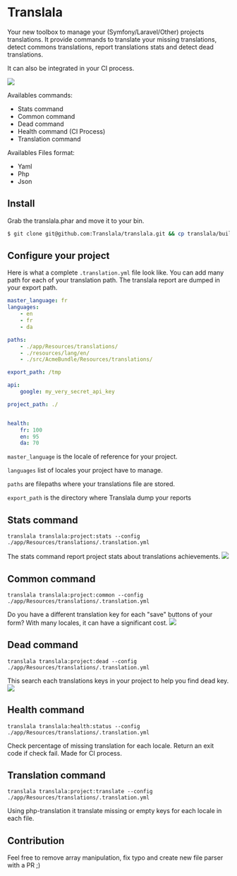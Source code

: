 Translala
==================

Your new toolbox to manage your (Symfony/Laravel/Other) projects translations.
It provide commands to translate your missing translations, detect commons translations, report translations stats and detect dead translations.

It can also be integrated in your CI process.

![](http://www.updemia.com/static/e/b/xl/58a2f6843b6f1.png)

Availables commands:
- Stats command
- Common command
- Dead command
- Health command (CI Process)
- Translation command

Availables Files format:
 - Yaml
 - Php
 - Json

## Install
Grab the translala.phar and move it to your bin.

``` bash
$ git clone git@github.com:Translala/translala.git && cp translala/build/translala.phar /usr/local/bin/translala
```

## Configure your project
Here is what a complete `.translation.yml` file look like. You can add many path for each of your translation path.
The translala report are dumped in your export path.

``` yml
master_language: fr
languages:
    - en
    - fr
    - da

paths:
    - ./app/Resources/translations/
    - ./resources/lang/en/
    - ./src/AcmeBundle/Resources/translations/

export_path: /tmp

api:
    google: my_very_secret_api_key

project_path: ./


health:
    fr: 100
    en: 95
    da: 70
```

`master_language` is the locale of reference for your project.

`languages` list of locales your project have to manage.

`paths` are filepaths where your translations file are stored.

`export_path` is the directory where Translala dump your reports

## Stats command
`translala translala:project:stats --config ./app/Resources/translations/.translation.yml`

The stats command report project stats about translations achievements.
![](http://www.updemia.com/static/e/a/xl/5887cc5f5c697.png)

## Common command
`translala translala:project:common --config ./app/Resources/translations/.translation.yml`

Do you have a different translation key for each "save" buttons of your form? With many locales, it can have a significant cost.
![](http://www.updemia.com/static/e/a/xl/5887cc9c35428.png)

## Dead command
`translala translala:project:dead --config ./app/Resources/translations/.translation.yml`

This search each translations keys in your project to help you find dead key.
![](https://i.imgflip.com/11z8lt.jpg)

## Health command
`translala translala:health:status --config ./app/Resources/translations/.translation.yml`

Check percentage of missing translation for each locale. Return an exit code if check fail. Made for CI process.

## Translation command
`translala translala:project:translate --config ./app/Resources/translations/.translation.yml`

Using php-translation it translate missing or empty keys for each locale in each file.

## Contribution
Feel free to remove array manipulation, fix typo and create new file parser with a PR ;)